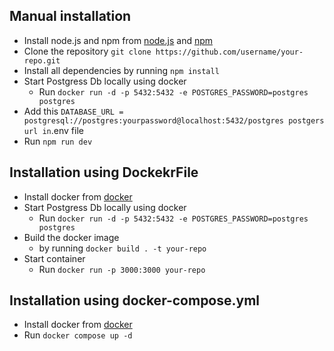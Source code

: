 ## Manual installation

- Install node.js and npm from [node.js](https://nodejs.org/en/download/) and [npm](https://www.npmjs.com/get-npm)
- Clone the repository `git clone https://github.com/username/your-repo.git`
- Install all dependencies by running `npm install`
- Start Postgress Db locally using docker
  - Run `docker run -d -p 5432:5432 -e POSTGRES_PASSWORD=postgres postgres`
- Add this `DATABASE_URL = postgresql://postgres:yourpassword@localhost:5432/postgres
postgers url in`.env file
- Run `npm run dev`

## Installation using DockekrFile

- Install docker from [docker](https://www.docker.com/get-started)
- Start Postgress Db locally using docker
  - Run `docker run -d -p 5432:5432 -e POSTGRES_PASSWORD=postgres postgres`
- Build the docker image
  - by running `docker build . -t your-repo`
- Start container
  - Run `docker run -p 3000:3000 your-repo`

## Installation using docker-compose.yml

- Install docker from [docker](https://www.docker.com/get-started)
- Run `docker compose up -d`
